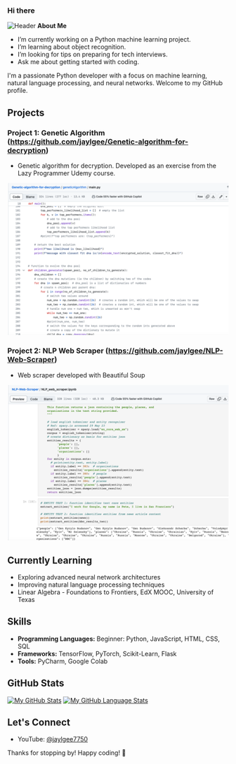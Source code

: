 ### Hi there 

![Header](https://github.com/jaylgee/CFG-CVs-and-Applications/blob/main/header%20lights.png)
**About Me** 

- I’m currently working on a Python machine learning project. 
- I’m learning about object recognition.
- I’m looking for tips on preparing for tech interviews.
- Ask me about getting started with coding.

I'm a passionate Python developer with a focus on machine learning, natural language processing, and neural networks. Welcome to my GitHub profile.

## Projects

### Project 1: Genetic Algorithm (https://github.com/jaylgee/Genetic-algorithm-for-decryption)
- Genetic algorithm for decryption. Developed as an exercise from the Lazy Programmer Udemy course.

[![Project 1 Screenshot](https://github.com/jaylgee/Genetic-algorithm-for-decryption/blob/main/GeneticAlgorithmScreenshot.png)](link_to_project_1)

### Project 2: NLP Web Scraper (https://github.com/jaylgee/NLP-Web-Scraper)
- Web scraper developed with Beautiful Soup

[![Project 2 Screenshot](https://github.com/jaylgee/NLP-Web-Scraper/blob/main/WebScraperScreenshot.png)](link_to_project_2)

## Currently Learning

- Exploring advanced neural network architectures
- Improving natural language processing techniques
- Linear Algebra - Foundations to Frontiers, EdX MOOC, University of Texas

## Skills

- **Programming Languages:** Beginner: Python, JavaScript, HTML, CSS, SQL
- **Frameworks:** TensorFlow, PyTorch, Scikit-Learn, Flask
- **Tools:** PyCharm, Google Colab

## GitHub Stats

[![My GitHub Stats](https://github-readme-stats.vercel.app/api/?username=jaylgee&count_private=true&theme=tokyonight&showicons=true)]()
[![My GitHub Language Stats](https://github-readme-stats.vercel.app/api/top-langs/?username=jaylgee&langs_count=5&theme=tokyonight)]()

## Let's Connect

- YouTube: [@jaylgee7750](https://www.youtube.com/channel/UCz6dYfh9rdVEYxD4CneSb2A)

Thanks for stopping by! Happy coding! 🚀
